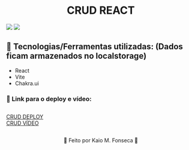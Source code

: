 <h1 align=center> CRUD REACT </h1>

<img src="https://user-images.githubusercontent.com/88200985/195726994-488e3f7c-f91d-4ab1-b8b3-cc3b33efd3cf.JPG"/>
<img src="https://user-images.githubusercontent.com/88200985/195727002-f0a3844c-2bac-4e62-a3b7-52ef753429eb.JPG"/>

## 🤖 Tecnologias/Ferramentas utilizadas: (Dados ficam armazenados no localstorage)

* React
* Vite
* Chakra.ui

### 🤖 Link para o deploy e vídeo:

##

[CRUD DEPLOY](https://crudreactkaio.netlify.app/) <br>
[CRUD VÍDEO](https://youtu.be/YwWr5QF3KBM)

##

<p align="center">👾 Feito por Kaio M. Fonseca 👾</p>

